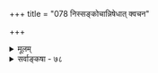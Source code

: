 +++
title = "078 निस्सङ्कोचान्निषेधात् क्वचन"

+++
<details><summary>मूलम्</summary>

निस्संकोचान्निषेधात् क्वचन फलतयाऽनूदितांहस्तु हिंसा रुन्धे सामान्यभङ्गे विधिरनुमितिरप्यत्र बाधादिदुःस्था ।  
स्वल्पो दोषो विमृष्टे सुपरिहर इह क्रत्वनुग्राहके स्यादित्युक्तं सांख्यसक्तैः पशुहितवचनान्नेति शारीरकोक्तम् ॥ ७८ ॥
</details>

<details><summary>सर्वाङ्कषा - ७८</summary>

ननु धर्माधर्मयोः श्रुतिरेव चेत्प्रमाणम्, 'अग्नीषोमीयं पशुमालभेत' ' श्येनेनाभिचरन् यजेत ' इत्यनयोस्तारतम्यं न स्यात्, उभयोरपि श्रुतिविहितत्वादिति चेत्, तत्राह – निस्संकोचादित्यादि । निस्संकोचात् **निषेधात्** = 'न हिंस्यात्सर्वभूतानि ' इति अविशेषेण हिंसायास्सर्वस्या अपि निषेधात् **क्वचित्** = श्येनयागादौ **फलतया** = श्येनयागफलत्वेन अनूदिता, न तु विहिता, फले विध्यसंभवात्, साधनस्यैव तत्संभवात्, हिंसा **तु** = शत्रुहिंसा तु **अंहः** = पापमेव । **अ** = यागाङ्गतया विहिते अङ्गे विधि **:** = 'अग्निषोमीयं 



762 

स्वल्पो दोषो विमृष्टे सुपरिहर इह ऋत्वनुग्राहके स्यात् 

इत्युक्तं सांख्यसक्तैः; पशुहितवचनान्नेति शारीरकोक्तम् ॥78॥ 

पशुमालभेत' इति हिंसाविधिः **सामान्यम्** = सामान्यविधिम् **रुन्धे** = प्रतिबध्नाति । **अत्र** = अग्नीषोमीयादिहिंसायाम् **अनुमितिरपि** = हिंसात्वेन पापत्वानुमानमपि बाधादिदुः **स्था** =विहितत्वात् बाधितत्वादिदोषग्रस्ता । **क्रत्वनुग्राहके** = कत्वङ्गभूते **इह** = हिंसायाम् **दोषः** = पापम् **स्वल्पः** = फलापेक्षया न्यूनः । **विमृष्टे** = विमर्शे च **सुपरिहरः** = प्रायश्चित्तादिना परिहर्तुं शक्यश्च स्यात् इति **सांख्यसक्तैः** = सांख्यमतनिष्ठैः उक्तम् । किन्तु **पशुहितवचनात्** = **पशोः** = आलब्धस्य पशोः हितप्राप्तिवचनात् **न** =न हिंसा पशुवधः इति शारीर- **कोक्तम्** = शारीरकशास्त्रे ब्रह्ममीमांसायाम् 'अशुद्धमिति चेन्न शब्दात् ' ( ब्र. सू. 3-1-25 ) इत्यत्रोक्तम् ॥ 

1 

अत्रेत्थं विचारधारा - सामान्यतः प्राणिहिंसाविषय एव बहु वक्तव्यमस्ति । स चात्राप्रकृतः । एतदर्थं महाभारते वनपर्वणि धर्मव्याधकथा (अध्या. 210-218) समग्रतस्सावधानमध्येया । यागीयपशुहिंसाविषयेऽपि सन्ति पक्षभेदाः । वैदिकेष्वपि सूक्ष्माशयभेदो वर्तते । सारतः कथने सांख्यप्रक्रिया, योग (शुद्ध वैदिक) प्रक्रियेति भेदो वर्तते । सांख्यप्रक्रियायां तु 'न हिंस्यात्सर्वभूतानि ' इति निषेधस्य ' अग्नीषोमीयं पशुमालभेत' इति विधेश्च भिन्नविषयकत्वान्न विरोधः । पशुवधजन्यपापाक्षेया, यागजन्यफलस्यातिमहत्त्वात् सह्यं तत्पापम्, अथवा प्रायश्चित्तादिना परिहर्तुं शक्यम् । 'ओदनकामः पचेत्' इत्युक्ते, पाकजन्यः क्लेशः ओदनरूपफलापेक्षयाल्पत्वात् यथा सह्यः तथा प्रकृतेऽपि । वैदिकप्रक्रियायामपि पक्षद्वयं वर्तते, एका श्रौतिनाम्, अपरा पूर्वमीमांसकानाम् । श्रौतिनस्तु अग्नीषोमीयपशोः संज्ञपनं न हिंसा, यतः रुग्णस्य शल्यचिकित्सावत् तस्य सद्गतिहेतुत्वम् । अत एवायमध्वर इत्युच्यते । ध्वरो नाम हिंसा । न ध्वरः यत्र, सोऽध्वरः इति व्युत्पत्तेः इति यास्कनिरुक्तवृत्तौ दुर्गाचार्यैः प्रतिपादितम् । भगवद्रामानुजैरप्ययमेव पक्ष आदृतः । तथोक्तम् 'अशुद्धमिति चेन्न शब्दात् ' ( ब्र. सू. 3-1-25) इति । यज्ञकर्म अशुद्धम्, पशुहिंसारूपपापमिश्रितत्वादिति चेत्, न । **शब्दात्** = तस्य हिंसात्वाभावप्रतिपादकशब्दादित्यर्थः । पूर्वमीमांसकास्तु उत्सर्गापवादन्यायेन हिंसासामान्यनिषेधः, विहितव्यतिरिक्तविषयः सङ्कोचनीय इत्याहुः । श्रीशङ्कराचार्या अप्येवमेवाहुः ॥ 

पाञ्चरात्रिकास्तु 'कुर्याद्धृतपशुं संख्ये कुर्यात्पिष्टपशुं तथा । न त्वेव तु वृथा हन्तुं पशुमिच्छेत्कदाचन ॥' (मनु.) इति स्मृत्या प्रत्यक्षपशुवध एव पापाय, न तु तत्प्रतिनिधिभूतपिष्टपशुसंज्ञपन इति पिष्टपशुयज्ञ एव वैष्णवानामिति वर्णयन्ति । अग्निष्टोमादीनां नित्यकर्मत्वेन विहितत्वात्पापप्रसक्तिरेव नास्तीति वैदिकानां प्रत्यक्षपशुयाग एवोपादेयः, न तु पिष्टपशुयाग इति परे । 'अजसंज्ञानि बीजानि ' इति गोपथब्राह्मणे अजशब्दस्य बीजधान्यपरत्वविवरणात्, पिष्टपशुरेव श्रौतः, न प्रत्यक्षपशुरित्यर्वाचीनवैदिकाः । आध्यात्मविज्ञानमूलकत्वात्सर्वस्य, सर्वमिदमधिकारिभेदान्नेतव्यमित्यन्ये । अधिकमन्यत्र ज्ञेयम् ॥ 

एतादृशो विचारस्तु नाद्य श्रेयस्करो भवेत् । यतो हि यज्ञविज्ञानं नष्टप्रायं तु मन्महे ॥ भारते तूपरिचरवसूपाख्यानमद्भुतम् । अध्येयं धर्ममर्मज्ञैर्नाधिकं वक्तुमीश्महे ॥ चिन्तासाफल्यमान्द्यादिन्यायस्तु स्मर्यतामिह । विरमामो वयमपि वृथाशब्दविवर्धनात् ॥ ७८ ॥
</details>
